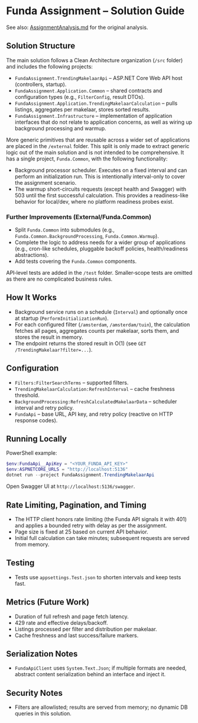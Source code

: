 # Funda Assignment – Solution Guide

See also: [AssignmentAnalysis.md](docs/AssignmentAnalysis.md) for the original analysis.

## Solution Structure
The main solution follows a Clean Architecture organization (`/src` folder) and includes the following projects:
- `FundaAssignment.TrendingMakelaarApi` – ASP.NET Core Web API host (controllers, startup).
- `FundaAssignment.Application.Common` – shared contracts and configuration types (e.g., `FilterConfig`, result DTOs).
- `FundaAssignment.Application.TrendingMakelaarCalculation` – pulls listings, aggregates per makelaar, stores sorted results.
- `FundaAssignment.Infrastructure` – implementation of application interfaces that do not relate to application concerns, as well as wiring up background processing and warmup.

More generic primitives that are reusable across a wider set of applications are placed in the `/external` folder.
This split is only made to extract generic logic out of the main solution and is not intended to be comprehensive.
It has a single project, `Funda.Common`, with the following functionality:
- Background processor scheduler. Executes on a fixed interval and can perform an initialization run. This is intentionally interval-only to cover the assignment scenario.
- The warmup short-circuits requests (except health and Swagger) with 503 until the first successful calculation. This provides a readiness-like behavior for local/dev, where no platform readiness probes exist.

### Further Improvements (External/Funda.Common)
- Split `Funda.Common` into submodules (e.g., `Funda.Common.BackgroundProcessing`, `Funda.Common.Warmup`).
- Complete the logic to address needs for a wider group of applications (e.g., cron-like schedules, pluggable backoff policies, health/readiness abstractions).
- Add tests covering the `Funda.Common` components.

API‑level tests are added in the `/test` folder. Smaller‑scope tests are omitted as there are no complicated business rules.

## How It Works
- Background service runs on a schedule (`Interval`) and optionally once at startup (`PerformInitializationRun`).
- For each configured filter (`/amsterdam`, `/amsterdam/tuin`), the calculation fetches all pages, aggregates counts per makelaar, sorts them, and stores the result in memory.
- The endpoint returns the stored result in O(1) (see `GET /TrendingMakelaar?filter=...`).

## Configuration
- `Filters:FilterSearchTerms` – supported filters.
- `TrendingMakelaarCalculation:RefreshInterval` – cache freshness threshold.
- `BackgroundProcessing:RefreshCalculatedMakelaarData` – scheduler interval and retry policy.
- `FundaApi` – base URL, API key, and retry policy (reactive on HTTP response codes).

## Running Locally
PowerShell example:

```powershell
$env:FundaApi__ApiKey = "<YOUR_FUNDA_API_KEY>"
$env:ASPNETCORE_URLS = "http://localhost:5136"
dotnet run --project FundaAssignment.TrendingMakelaarApi
```

Open Swagger UI at `http://localhost:5136/swagger`.

## Rate Limiting, Pagination, and Timing
- The HTTP client honors rate limiting (the Funda API signals it with 401) and applies a bounded retry with delay as per the assignment.
- Page size is fixed at 25 based on current API behavior.
- Initial full calculation can take minutes; subsequent requests are served from memory.

## Testing
- Tests use `appsettings.Test.json` to shorten intervals and keep tests fast.

## Metrics (Future Work)
- Duration of full refresh and page fetch latency.
- 429 rate and effective delays/backoff.
- Listings processed per filter and distribution per makelaar.
- Cache freshness and last success/failure markers.

## Serialization Notes
- `FundaApiClient` uses `System.Text.Json`; if multiple formats are needed, abstract content serialization behind an interface and inject it.

## Security Notes
- Filters are allowlisted; results are served from memory; no dynamic DB queries in this solution.

